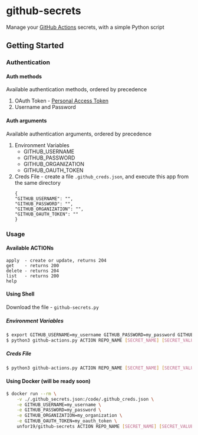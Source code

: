 # github-secrets

Manage your [GitHub Actions](https://github.com/features/actions) secrets, with a simple Python script

## Getting Started

### Authentication

#### Auth methods
Available authentication methods, ordered by precedence

1. OAuth Token - [Personal Access Token](https://help.github.com/en/github/authenticating-to-github/creating-a-personal-access-token-for-the-command-line)
2. Username and Password

#### Auth arguments
Available authentication arguments, ordered by precedence
1. Environment Variables
   - GITHUB_USERNAME
   - GITHUB_PASSWORD
   - GITHUB_ORGANIZATION
   - GITHUB_OAUTH_TOKEN
2. Creds File - create a file `.github_creds.json`, and execute this app from the same directory
    ```
    {
    "GITHUB_USERNAME": "",
    "GITHUB_PASSWORD": "",
    "GITHUB_ORGANIZATION": "",
    "GITHUB_OAUTH_TOKEN": ""
    }
    ```

### Usage

#### Available ACTIONs
```
apply  - create or update, returns 204
get    - returns 200
delete - returns 204
list   - returns 200
help
```

#### Using Shell
Download the file - `github-secrets.py`

##### Environment Variables

```bash
$ export GITHUB_USERNAME=my_username GITHUB_PASSWORD=my_password GITHUB_ORGANIZATION=my_organization
$ python3 github-actions.py ACTION REPO_NAME [SECRET_NAME] [SECRET_VALUE]
```
##### Creds File

```bash
$ python3 github-actions.py ACTION REPO_NAME [SECRET_NAME] [SECRET_VALUE]
```

#### Using Docker (will be ready soon)
```bash
$ docker run --rm \
    -v ./.github_secrets.json:/code/.github_creds.json \
    -e GITHUB_USERNAME=my_username \
    -e GITHUB_PASSWORD=my_password \
    -e GITHUB_ORGANIZATION=my_organization \
    -e GITHUB_OAUTH_TOKEN=my_oauth_token \
    unfor19/github-secrets ACTION REPO_NAME [SECRET_NAME] [SECRET_VALUE]
```

